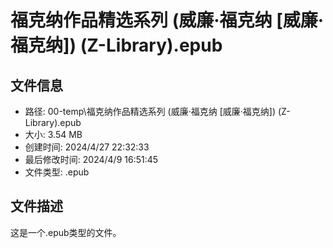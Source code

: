 ﻿# 福克纳作品精选系列 (威廉·福克纳 [威廉·福克纳]) (Z-Library).epub

## 文件信息
- 路径: 00-temp\福克纳作品精选系列 (威廉·福克纳 [威廉·福克纳]) (Z-Library).epub
- 大小: 3.54 MB
- 创建时间: 2024/4/27 22:32:33
- 最后修改时间: 2024/4/9 16:51:45
- 文件类型: .epub

## 文件描述
这是一个.epub类型的文件。

